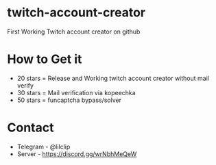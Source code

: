 # twitch-account-creator
First Working Twitch account creator on github

# How to Get it
* 20 stars = Release and Working twitch account creator without mail verify 
* 30 stars = Mail verification via kopeechka
* 50 stars = funcaptcha bypass/solver

# Contact
* Telegram - @lilclip
* Server - https://discord.gg/wrNbhMeQeW
